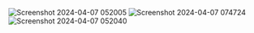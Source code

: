 ![Screenshot 2024-04-07 052005](https://github.com/notArkade/FestMent/assets/83997727/a0a6b965-d540-4000-b26b-d96197675912)
![Screenshot 2024-04-07 074724](https://github.com/notArkade/FestMent/assets/83997727/dff529ca-4870-499f-b176-d63644ab4fc0)
![Screenshot 2024-04-07 052040](https://github.com/notArkade/FestMent/assets/83997727/5982e8d9-1a9f-4048-bc9e-afc50b1f8552)
